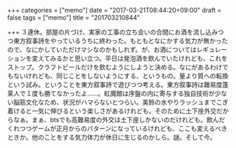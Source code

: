 +++
categories = ["memo"]
date = "2017-03-21T08:44:20+09:00"
draft = false
tags = ["memo"]
title = "201703210844"

+++
３連休。部屋の片づけ、実家の工事の立ち会いの合間にお酒を流し込みつつ東方叙事詩をやっているうちに終わった。もともとなにかする気力が無かったので、なにかしていただけマシなのかもしれず。が、お酒についてはレギュレーションを変えてみるかと思い立つ。平日は発泡酒を飲んでいたけれども、これをストップ。クラフトビールだけを飲むようにしようと決める。なにがあるわけでもないけれども、同じことをしないようにする、というもの。量より質への転換という試み。ということを東方叙事詩で遊びつつ考える。東方叙事詩は難易度蓬莱人で１度も勝てなかったよ……。紅魔館は序盤の内に寄与する独自技術が少ない脳筋文化なため、状況がハマらないとつらい。美鈴の水やりラッシュまでこぎ着けると一気に伸びるという楽しさがあるけれども。そのために土下座外交だからなぁ。まぁ、btsでも高難易度の外交は土下座しかないのだけれども。飲んだくれつつゲームが正月からのパターンになっているけれども、ここも変えるべきときか。他のことをする気力体力が休日に生じるのかしら。謎。そして今。